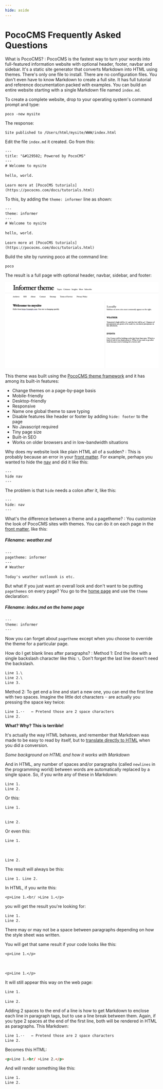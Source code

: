 ```yaml
---
hide: aside
---
```


# PocoCMS Frequently Asked Questions


What is PocoCMS?
: PocoCMS is the fastest way to turn your words into full-featured
information website with optional header, footer, navbar and sidebar.
It's a static site generator that converts Markdown into HTML using
themes. There's only one file to install. There are no configuration files.
You don't even have to know Markdown to create a full site. It has
full tutorial and reference documentation packed with examples. You
can build an entire website starting with a single Markdown file named `index.md`.

To create a complete website, drop to your operating system's
command prompt and type:

```
poco -new mysite
```

The response: 

```
Site published to /Users/html/mysite/WWW/index.html
```

Edit the file `index.md` it created. Go from this:

```
---
title: "&#129502; Powered by PocoCMS"
---
# Welcome to mysite

hello, world.

Learn more at [PocoCMS tutorials](https://pococms.com/docs/tutorials.html) 
```

To this, by adding the `theme: informer` line as shown:

```
---
theme: informer
---
# Welcome to mysite

hello, world.

Learn more at [PocoCMS tutorials](https://pococms.com/docs/tutorials.html) 
```

Build the site by running poco at the command line:

```
poco
```

The result is a full page with optional header, navbar, sidebar, and footer:

![Default Informer theme screenshot](img/home-page-theme-informer-1366x768.png)

This theme was built using the [PocoCMS theme framework](theme-framework.html) and
it has among its built-in features:

* Change themes on a page-by-page basis
* Mobile-friendly
* Desktop-friendly
* Responsive
* Name one global theme to save typing
* Disable features like header or footer by adding `hide: footer` to the page
* No Javascript required
* Tiny page size 
* Built-in SEO
* Works on older browsers and in low-bandwidth situations

Why does my website look like plain HTML all of a sudden?
: This is probably because an error in your
[front matter](front-matter.html). For example, perhaps
you wanted to hide the [nav](glossary.html#nav) and did
it like this:

```
---
hide nav
---
```

The problem is that `hide` needs a colon after it, like this:

```
---
hide: nav
---
```


What's the difference between a theme and a pagetheme?
: You customize the look of PocoCMS sites with themes. You can do it on each
page in the [front matter](glossary.html#front-matter), like this:

##### Filename: **weather.md**

```
---
pagetheme: informer
---
# Weather

Today's weather outloook is etc.
```

But what if you just want an overall look and don't want to be 
putting `pagethemes` on every page? You go to the [home page](glossary.html#home-page)
and use the `theme` declaration:

##### Filename: **index.md** on the home page

```
---
theme: informer
---
```

Now you can forget about `pagetheme` except when you choose to override the theme for
a particular page.


How do I get blank lines after paragraphs? 
: Method 1: End the line with a single backslash character like this: `\`.
Don't forget the last line doesn't need the backslash.
```
Line 1.\
Line 2.\
Line 3.
```
Method 2: To get end a line and start a new one, you can 
end the first line with two spaces. Imagine the
little dot characters ·· are actually you pressing
the space key twice:

```
Line 1.··   ← Pretend those are 2 space characters
Line 2.
```

**What? Why? This is terrible!**

It's actually the way HTML behaves, and remember that
Markdown was made to be easy to read by itself, but
to [translate directly to HTML](https://daringfireball.net/projects/markdown/) when you did a conversion.

*Some background on HTML and how it works with Markdown*

And in HTML, any number of spaces and/or paragraphs (called `newlines` in the programming world) between words are automatically
replaced by a single space. So, if you write any of these
in Markdown:


```
Line 1.
Line 2.
```

Or this:

```
Line 1.


Line 2.
```

Or even this:

```
Line 1.



Line 2.
```

The result will always be this:

```
Line 1. Line 2.
```

In HTML, if you write this:

```
<p>Line 1.<br/ >Line 1.</p>
``` 

you will get the result you're looking for:

```
Line 1. 
Line 2.
```

There may or may not be a space between paragraphs
depending on how the style sheet was written.

You will get that same result if your code looks like this:

```
<p>Line 1.</p>



<p>Line 1.</p>
``` 

It will still appear this way on the web page:

```
Line 1. 

Line 2.
```

Adding 2 spaces to the end of a line is how to get Markdown
to enclose each line in paragraph tags, but to use a line break between them. Again, if
you type 2 spaces at the end of the first line, 
both will be rendered in HTML as paragraphs. 
This Markdown:

```
Line 1.··   ← Pretend those are 2 space characters
Line 2.
```

Becomes this HTML:

```html
<p>Line 1.<br/ >Line 2.</p>
``` 

And will render something like this:


```
Line 1. 
Line 2.
```
